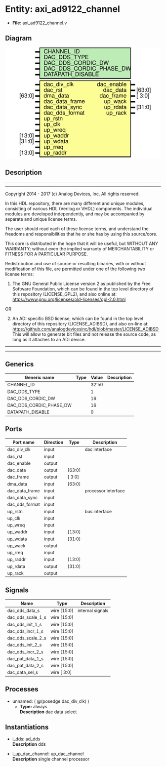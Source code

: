 # Entity: axi_ad9122_channel

- **File**: axi_ad9122_channel.v
## Diagram

![Diagram](axi_ad9122_channel.svg "Diagram")
## Description

 ***************************************************************************
 ***************************************************************************
 Copyright 2014 - 2017 (c) Analog Devices, Inc. All rights reserved.

 In this HDL repository, there are many different and unique modules, consisting
 of various HDL (Verilog or VHDL) components. The individual modules are
 developed independently, and may be accompanied by separate and unique license
 terms.

 The user should read each of these license terms, and understand the
 freedoms and responsibilities that he or she has by using this source/core.

 This core is distributed in the hope that it will be useful, but WITHOUT ANY
 WARRANTY; without even the implied warranty of MERCHANTABILITY or FITNESS FOR
 A PARTICULAR PURPOSE.

 Redistribution and use of source or resulting binaries, with or without modification
 of this file, are permitted under one of the following two license terms:

   1. The GNU General Public License version 2 as published by the
      Free Software Foundation, which can be found in the top level directory
      of this repository (LICENSE_GPL2), and also online at:
      <https://www.gnu.org/licenses/old-licenses/gpl-2.0.html>

 OR

   2. An ADI specific BSD license, which can be found in the top level directory
      of this repository (LICENSE_ADIBSD), and also on-line at:
      https://github.com/analogdevicesinc/hdl/blob/master/LICENSE_ADIBSD
      This will allow to generate bit files and not release the source code,
      as long as it attaches to an ADI device.

 ***************************************************************************
 ***************************************************************************

## Generics

| Generic name            | Type | Value | Description |
| ----------------------- | ---- | ----- | ----------- |
| CHANNEL_ID              |      | 32'h0 |             |
| DAC_DDS_TYPE            |      | 1     |             |
| DAC_DDS_CORDIC_DW       |      | 16    |             |
| DAC_DDS_CORDIC_PHASE_DW |      | 16    |             |
| DATAPATH_DISABLE        |      | 0     |             |
## Ports

| Port name      | Direction | Type   | Description          |
| -------------- | --------- | ------ | -------------------- |
| dac_div_clk    | input     |        |  dac interface       |
| dac_rst        | input     |        |                      |
| dac_enable     | output    |        |                      |
| dac_data       | output    | [63:0] |                      |
| dac_frame      | output    | [ 3:0] |                      |
| dma_data       | input     | [63:0] |                      |
| dac_data_frame | input     |        |  processor interface |
| dac_data_sync  | input     |        |                      |
| dac_dds_format | input     |        |                      |
| up_rstn        | input     |        |  bus interface       |
| up_clk         | input     |        |                      |
| up_wreq        | input     |        |                      |
| up_waddr       | input     | [13:0] |                      |
| up_wdata       | input     | [31:0] |                      |
| up_wack        | output    |        |                      |
| up_rreq        | input     |        |                      |
| up_raddr       | input     | [13:0] |                      |
| up_rdata       | output    | [31:0] |                      |
| up_rack        | output    |        |                      |
## Signals

| Name              | Type        | Description        |
| ----------------- | ----------- | ------------------ |
| dac_dds_data_s    | wire [15:0] |  internal signals  |
| dac_dds_scale_1_s | wire [15:0] |                    |
| dac_dds_init_1_s  | wire [15:0] |                    |
| dac_dds_incr_1_s  | wire [15:0] |                    |
| dac_dds_scale_2_s | wire [15:0] |                    |
| dac_dds_init_2_s  | wire [15:0] |                    |
| dac_dds_incr_2_s  | wire [15:0] |                    |
| dac_pat_data_1_s  | wire [15:0] |                    |
| dac_pat_data_2_s  | wire [15:0] |                    |
| dac_data_sel_s    | wire [ 3:0] |                    |
## Processes
- unnamed: ( @(posedge dac_div_clk) )
  - **Type:** always
</br>**Description**
 dac data select 
## Instantiations

- i_dds: ad_dds
</br>**Description**
 dds

- i_up_dac_channel: up_dac_channel
</br>**Description**
 single channel processor

